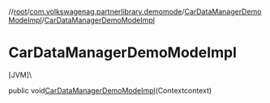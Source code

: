 //[root](../../../index.md)/[com.volkswagenag.partnerlibrary.demomode](../index.md)/[CarDataManagerDemoModeImpl](index.md)/[CarDataManagerDemoModeImpl](-car-data-manager-demo-mode-impl.md)

# CarDataManagerDemoModeImpl

[JVM]\

public void[CarDataManagerDemoModeImpl](-car-data-manager-demo-mode-impl.md)(Contextcontext)
